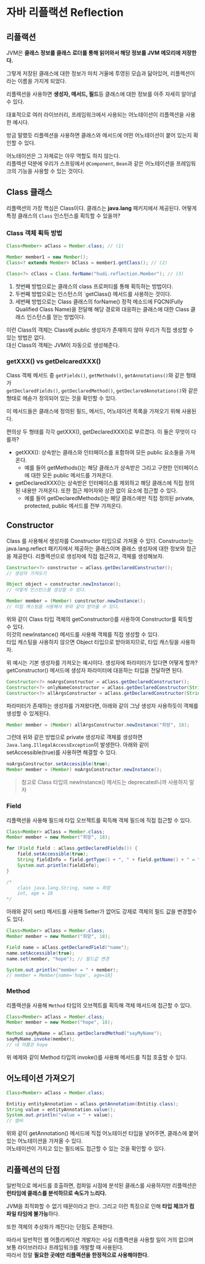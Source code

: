 # 자바 리플랙션 Reflection 

## 리플랙션
JVM은 **클래스 정보를 클래스 로더를 통해 읽어와서 해당 정보를 JVM 메모리에 저장한다.**  
  
그렇게 저장된 클래스에 대한 정보가 마치 거울에 투영된 모습과 닮아있어, 리플렉션이라는 이름을 가지게 되었다.  
  
리플렉션을 사용하면 **생성자, 메서드, 필드**등 클래스에 대한 정보를 아주 자세히 알아낼 수 있다.  
  
대표적으로 여러 라이브러리, 프레임워크에서 사용되는 어노테이션이 리플렉션을 사용한 예시다.  
  
방금 말했듯 리플렉션을 사용하면 클래스와 메서드에 어떤 어노테이션이 붙어 있는지 확인할 수 있다.  
  
어노테이션은 그 자체로는 아무 역할도 하지 않는다.  
리플렉션 덕분에 우리가 스프링에서 `@Component`, `Bean`과 같은 어노테이션을 프레임워크의 기능을 사용할 수 있는 것이다.

## Class 클래스
리플랙션의 가장 핵심은 Class이다. 클래스는 **java.lang** 패키지에서 제공된다. 어떻게 특정 클래스의 `Class` 인스턴스를 획득할 수 있을까?

### Class 객체 획득 방법


```java
Class<Member> aClass = Member.class; // (1)

Member member1 = new Member();
Class<? extends Member> bClass = member1.getClass(); // (2)

Class<?> cClass = Class.forName("hudi.reflection.Member"); // (3)
```

1. 첫번째 방법으로는 클래스의 class 프로퍼티를 통해 획득하는 방법이다. 
2. 두번째 방법으로는 인스턴스의 `getClass() 메서드를 사용하는 것이다.  
3. 세번째 방법으로는 Class 클래스의 forName() 정적 메소드에 FQCN(Fully Qualified Class Name)을 전달해 해당 경로와 대응하는 클래스에 대한 Class 클래스 인스턴스를 얻는 방법이다.

이런 Class의 객체는 Class에 public 생성자가 존재하지 않아 우리가 직접 생성할 수 있는 방법은 없다.  
대신 Class의 객체는 JVM이 자동으로 생성해준다.

### getXXX() vs getDelcaredXXX()

Class 객체 메서드 중 `getFields()`, `getMethods()`, `getAnnotations()`와 같은 형태가  
`getDeclaredFields()`, `getDeclaredMethod()`, `getDeclaredAnnotations()`와 같은 형태로 메솓가 정의되어 있는 것을 확인할 수 있다.  
  
이 메서드들은 클래스에 정의된 필드, 메서드, 어노테이션 목록을 가져오기 위해 사용된다.  
  
편의상 두 형태를 각각 getXXX(), getDeclaredXXX()로 부르겠다. 이 둘은 무엇이 다를까?

- getXXX(): 상속받는 클래스와 인터페이스를 포함하여 모든 public 요소들을 가져온다.
  - 예를 들어 getMethods()는 해당 클래스가 상속받은 그리고 구현한 인터페이스에 대한 모든 public 메서드를 가져온다.
- getDeclaredXXX()는 상속받은 인터페이스를 제외하고 해당 클래스에 직접 정의된 내용만 가져온다. 또한 접근 제어자와 상관 없이 요소에 접근할 수 있다.
  - 예를 들어 getDeclaredMethods()는 해당 클래스에만 직접 정의된 private, protected, public 메서드를 전부 가져온다.

## Constructor
Class 를 사용해서 생성자를 Constructor 타입으로 가져올 수 있다. Constructor는 java.lang.reflect 패키지에서 제공하는 클래스이며 클래스 생성자에 대한 정보와 접근을 제공한다. 리플렉션으로 생성자에 직접 접근하고, 객체를 생성해보자.

```java
Constructor<?> constructor = aClass.getDeclaredConstructor();
// 생성자 가져오기

Object object = constructor.newInstance();
// 이렇게 인스턴스를 생성할 수 있다.

Member member = (Member) constructor.newInstance();
// 타입 캐스팅을 사용해서 위와 같이 받아올 수 있다.
```

위와 같이 Class 타입 객체의 getConstructor()를 사용하여 Constructor를 획득할 수 있다.  
이것의 newInstance() 메서드를 사용해 객체를 직접 생성할 수 있다.  
타입 캐스팅을 사용하지 않으면 Object 타입으로 받아와지므로, 타입 캐스팅을 사용하자.  
  
위 예시는 기본 생성자를 가져오는 예시이다. 생성자에 파라미터가 있다면 어떻게 할까? getConstructor() 메서드에 생성자 파라미터에 대응하는 타입을 전달하면 된다.

```java
Constructor<?> noArgsConstructor = aClass.getDeclaredConstructor();
Constructor<?> onlyNameConstructor = aClass.getDeclaredConstructor(String.class);
Constructor<?> allArgsConstructor = aClass.getDeclaredConstructor(String.class, int.class);
```

파라미터가 존재하는 생성자를 가져왔다면, 아래와 같이 그냥 생성자 사용하듯이 객체를 생성할 수 있게된다.
```java
Member member = (Member) allArgsConstructor.newInstance("희망", 18);
```

그런데 위와 같은 방법으로 private 생성자로 객체를 생성하면 `Java.lang.IllegalAccessException`이 발생한다. 아래와 같이 setAccessible(true)를 사용하면 해결할 수 있다.

```java
noArgsConstructor.setAccessible(true);
Member member = (Member) noArgsConstructor.newInstance();
```
> 참고로 Class 타입의 newInstance() 메서드는 deprecated니까 사용하지 말자


### Field
리플랙션을 사용해 필드에 타입 오브젝트를 획득해 객체 필드에 직접 접근할 수 있다.

```java
Class<Member> aClass = Member.class;
Member member = new Member("희망", 18);

for (Field field : aClass.getDeclaredFields()) {
    field.setAccessible(true);
    String fieldInfo = field.getType() + ", " + field.getName() + " = " + field.get(member);
    System.out.println(fieldInfo);
}

/*
    class java.lang.String, name = 희망
    int, age = 18
*/
```

아래와 같이 set() 메서드를 사용해 Setter가 없어도 강제로 객체의 필드 값을 변경할수도 있다.
```java
Class<Member> aClass = Member.class;
Member member = new Member("희망", 18);

Field name = aClass.getDeclaredField("name");
name.setAccessible(true);
name.set(member, "hope"); // 필드값 변경

System.out.println("member = " + member);
// member = Member{name='hope', age=18}
```

### Method
리플랙션을 사용해 `Method` 타입의 오브젝트를 획득해 객체 메서드에 접근할 수 있다.
```java
Class<Member> aClass = Member.class;
Member member = new Member("hope", 18);

Method sayMyName = aClass.getDeclaredMethod("sayMyName");
sayMyName.invoke(member);
// 내 이름은 hope
```

위 예제와 같이 Method 타입의 invoke()를 사용해 메서드를 직접 호출할 수 있다.

## 어노테이션 가져오기
```java
Class<Member> aClass = Member.class;

Entitiy entityAnnotation = aClass.getAnnotation(Entitiy.class);
String value = entityAnnotation.value();
System.out.println("value = " + value);
// 멤버
```

위와 같이 getAnnotation() 메서드에 직접 어노테이션 타입을 넣어주면, 클래스에 붙어있는 어노테이션을 가져올 수 있다.  
어노테이션이 가지고 있는 필드에도 접근할 수 있는 것을 확인할 수 있다.

## 리플렉션의 단점
일반적으로 메서드를 호출하면, 컴파일 시점에 분석된 클래스를 사용하지만 리플렉션은 **런타임에 클래스를 분석하므로 속도가 느리다.**  
  
JVM을 최적화할 수 없기 때문이라고 한다. 그리고 이런 특징으로 인해 **타입 체크가 컴파일 타임에 불가능**하다.  
  
또한 객체의 추상화가 깨진다는 단점도 존재한다.  
  
따라서 일반적인 웹 어플리케이션 개발자는 사실 리플랙션을 사용할 일이 거의 없으며 보통 라이브러리나 프레임워크를 개발할 때 사용된다.  
따라서 정말 **필요한 곳에만 리플랙션을 한정적으로 사용해야한다.**